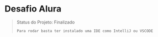 # Desafio Alura #

> Status do Projeto: Finalizado
>
> ```
> Para rodar basta ter instalado uma IDE como IntelliJ ou VSCODE
> ```

